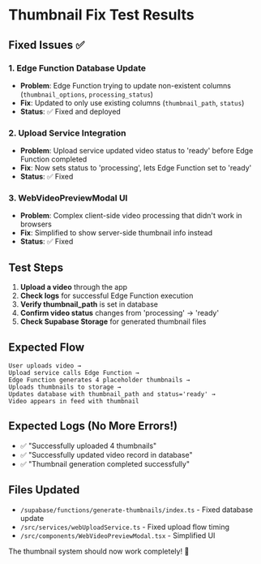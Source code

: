 # Thumbnail Fix Test Results

## Fixed Issues ✅

### 1. Edge Function Database Update 
- **Problem**: Edge Function trying to update non-existent columns (`thumbnail_options`, `processing_status`)
- **Fix**: Updated to only use existing columns (`thumbnail_path`, `status`)
- **Status**: ✅ Fixed and deployed

### 2. Upload Service Integration
- **Problem**: Upload service updated video status to 'ready' before Edge Function completed
- **Fix**: Now sets status to 'processing', lets Edge Function set to 'ready'
- **Status**: ✅ Fixed

### 3. WebVideoPreviewModal UI
- **Problem**: Complex client-side video processing that didn't work in browsers
- **Fix**: Simplified to show server-side thumbnail info instead
- **Status**: ✅ Fixed

## Test Steps

1. **Upload a video** through the app
2. **Check logs** for successful Edge Function execution  
3. **Verify thumbnail_path** is set in database
4. **Confirm video status** changes from 'processing' → 'ready'
5. **Check Supabase Storage** for generated thumbnail files

## Expected Flow

```
User uploads video → 
Upload service calls Edge Function → 
Edge Function generates 4 placeholder thumbnails → 
Uploads thumbnails to storage → 
Updates database with thumbnail_path and status='ready' → 
Video appears in feed with thumbnail
```

## Expected Logs (No More Errors!)

- ✅ "Successfully uploaded 4 thumbnails"
- ✅ "Successfully updated video record in database" 
- ✅ "Thumbnail generation completed successfully"

## Files Updated

- `/supabase/functions/generate-thumbnails/index.ts` - Fixed database update
- `/src/services/webUploadService.ts` - Fixed upload flow timing
- `/src/components/WebVideoPreviewModal.tsx` - Simplified UI

The thumbnail system should now work completely! 🎉